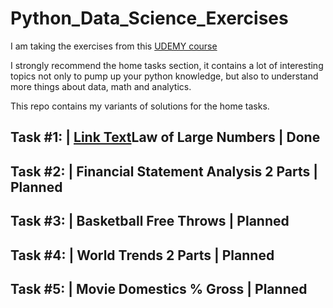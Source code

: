 # Python_Data_Science_Exercises

I am taking the exercises from this [UDEMY course](https://www.udemy.com/share/1013n43@-LcdKND5UQtu7kQBDRAqHI3jkeplmldOcNmxJ9SGlvcN4EvyjyfdREdOug1dfRThhg==/)


I strongly recommend the home tasks section, it contains a lot of interesting topics not only to pump up your python knowledge, but also to understand more things about data, math and analytics.

This repo contains my variants of solutions for the home tasks. 

Task #1:  |  [Link Text](URL)Law of Large Numbers                         |  Done
--------------------------------------------------------------------------
Task #2:  |  Financial Statement Analysis 2 Parts         |  Planned
--------------------------------------------------------------------------
Task #3:  |  Basketball Free Throws                       |  Planned
--------------------------------------------------------------------------
Task #4:  |  World Trends 2 Parts                         |  Planned
--------------------------------------------------------------------------
Task #5:  |  Movie Domestics % Gross                      |  Planned
--------------------------------------------------------------------------
